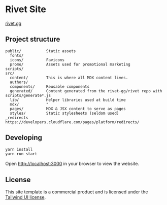 # Rivet Site

[rivet.gg](https://rivet.gg)

## Project structure

```
public/           Static assets
  fonts/
  icons/          Favicons
  promo/          Assets used for promotional marketing
scripts/
src/
  content/        This is where all MDX content lives.
  authors/
  components/     Reusable components
  generated/      Content generated from the rivet-gg/rivet repo with scripts/generate*.js
  lib/            Helper libraries used at build time
  mdx/            "
  pages/          MDX & JSX content to serve as pages
  styles/         Static stylesheets (seldom used)
_redirects        https://developers.cloudflare.com/pages/platform/redirects/
```

## Developing

```bash
yarn install
yarn run start
```

Open [http://localhost:3000](http://localhost:3000) in your browser to view the website.

## License

This site template is a commercial product and is licensed under the [Tailwind UI license](https://tailwindui.com/license).
